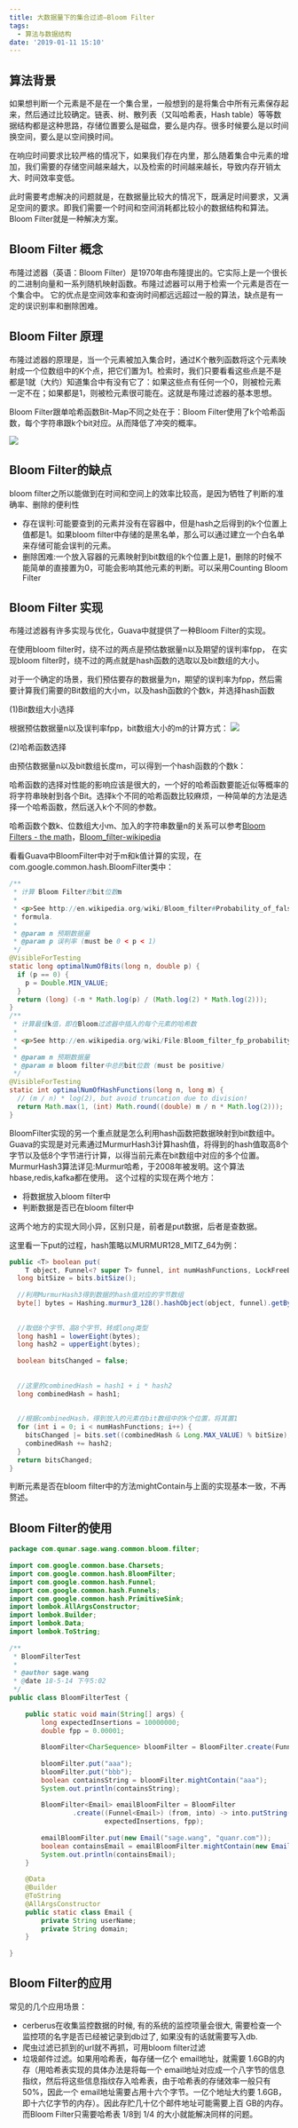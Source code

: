 ```yaml
---
title: 大数据量下的集合过滤—Bloom Filter
tags:
  - 算法与数据结构
date: '2019-01-11 15:10'
---
```

<meta name="referrer" content="no-referrer" />

## 算法背景

如果想判断一个元素是不是在一个集合里，一般想到的是将集合中所有元素保存起来，然后通过比较确定。链表、树、散列表（又叫哈希表，Hash table）等等数据结构都是这种思路，存储位置要么是磁盘，要么是内存。很多时候要么是以时间换空间，要么是以空间换时间。

在响应时间要求比较严格的情况下，如果我们存在内里，那么随着集合中元素的增加，我们需要的存储空间越来越大，以及检索的时间越来越长，导致内存开销太大、时间效率变低。

此时需要考虑解决的问题就是，在数据量比较大的情况下，既满足时间要求，又满足空间的要求。即我们需要一个时间和空间消耗都比较小的数据结构和算法。Bloom Filter就是一种解决方案。

 

## Bloom Filter 概念

布隆过滤器（英语：Bloom Filter）是1970年由布隆提出的。它实际上是一个很长的二进制向量和一系列随机映射函数。布隆过滤器可以用于检索一个元素是否在一个集合中。
它的优点是空间效率和查询时间都远远超过一般的算法，缺点是有一定的误识别率和删除困难。

## Bloom Filter 原理
 
布隆过滤器的原理是，当一个元素被加入集合时，通过K个散列函数将这个元素映射成一个位数组中的K个点，把它们置为1。检索时，我们只要看看这些点是不是都是1就（大约）知道集合中有没有它了：如果这些点有任何一个0，则被检元素一定不在；如果都是1，则被检元素很可能在。这就是布隆过滤器的基本思想。

Bloom Filter跟单哈希函数Bit-Map不同之处在于：Bloom Filter使用了k个哈希函数，每个字符串跟k个bit对应。从而降低了冲突的概率。

![](https://images2018.cnblogs.com/blog/740591/201806/740591-20180623183045586-692673875.jpg)

## Bloom Filter的缺点
 

bloom filter之所以能做到在时间和空间上的效率比较高，是因为牺牲了判断的准确率、删除的便利性

- 存在误判:可能要查到的元素并没有在容器中，但是hash之后得到的k个位置上值都是1。如果bloom filter中存储的是黑名单，那么可以通过建立一个白名单来存储可能会误判的元素。
- 删除困难:一个放入容器的元素映射到bit数组的k个位置上是1，删除的时候不能简单的直接置为0，可能会影响其他元素的判断。可以采用Counting Bloom Filter

## Bloom Filter 实现
布隆过滤器有许多实现与优化，Guava中就提供了一种Bloom Filter的实现。

在使用bloom filter时，绕不过的两点是预估数据量n以及期望的误判率fpp，
在实现bloom filter时，绕不过的两点就是hash函数的选取以及bit数组的大小。

对于一个确定的场景，我们预估要存的数据量为n，期望的误判率为fpp，然后需要计算我们需要的Bit数组的大小m，以及hash函数的个数k，并选择hash函数

(1)Bit数组大小选择 

根据预估数据量n以及误判率fpp，bit数组大小的m的计算方式：
![](https://images2018.cnblogs.com/blog/740591/201806/740591-20180623183107851-1156064550.png)

(2)哈希函数选择

由预估数据量n以及bit数组长度m，可以得到一个hash函数的个数k：

哈希函数的选择对性能的影响应该是很大的，一个好的哈希函数要能近似等概率的将字符串映射到各个Bit。选择k个不同的哈希函数比较麻烦，一种简单的方法是选择一个哈希函数，然后送入k个不同的参数。

哈希函数个数k、位数组大小m、加入的字符串数量n的关系可以参考[Bloom Filters - the math](http://pages.cs.wisc.edu/~cao/papers/summary-cache/node8.html)，[Bloom_filter-wikipedia](https://en.wikipedia.org/wiki/Bloom_filter)

看看Guava中BloomFilter中对于m和k值计算的实现，在com.google.common.hash.BloomFilter类中：

```java
/**
 * 计算 Bloom Filter的bit位数m
 *
 * <p>See http://en.wikipedia.org/wiki/Bloom_filter#Probability_of_false_positives for the
 * formula.
 *
 * @param n 预期数据量
 * @param p 误判率 (must be 0 < p < 1)
 */ 
@VisibleForTesting 
static long optimalNumOfBits(long n, double p) { 
  if (p == 0) { 
    p = Double.MIN_VALUE; 
  } 
  return (long) (-n * Math.log(p) / (Math.log(2) * Math.log(2))); 
} 
/**
 * 计算最佳k值，即在Bloom过滤器中插入的每个元素的哈希数
 *
 * <p>See http://en.wikipedia.org/wiki/File:Bloom_filter_fp_probability.svg for the formula.
 *
 * @param n 预期数据量
 * @param m bloom filter中总的bit位数 (must be positive)
 */ 
@VisibleForTesting 
static int optimalNumOfHashFunctions(long n, long m) { 
  // (m / n) * log(2), but avoid truncation due to division! 
  return Math.max(1, (int) Math.round((double) m / n * Math.log(2))); 
} 
```

BloomFilter实现的另一个重点就是怎么利用hash函数把数据映射到bit数组中。Guava的实现是对元素通过MurmurHash3计算hash值，将得到的hash值取高8个字节以及低8个字节进行计算，以得当前元素在bit数组中对应的多个位置。MurmurHash3算法详见:Murmur哈希，于2008年被发明。这个算法hbase,redis,kafka都在使用。
这个过程的实现在两个地方：
- 将数据放入bloom filter中
- 判断数据是否已在bloom filter中

这两个地方的实现大同小异，区别只是，前者是put数据，后者是查数据。

这里看一下put的过程，hash策略以MURMUR128_MITZ_64为例：

```java
public <T> boolean put( 
    T object, Funnel<? super T> funnel, int numHashFunctions, LockFreeBitArray bits) { 
  long bitSize = bits.bitSize(); 
    
  //利用MurmurHash3得到数据的hash值对应的字节数组 
  byte[] bytes = Hashing.murmur3_128().hashObject(object, funnel).getBytesInternal(); 
    
    
  //取低8个字节、高8个字节，转成long类型 
  long hash1 = lowerEight(bytes); 
  long hash2 = upperEight(bytes); 
    
  boolean bitsChanged = false; 
    
    
  //这里的combinedHash = hash1 + i * hash2 
  long combinedHash = hash1; 
    
    
  //根据combinedHash，得到放入的元素在bit数组中的k个位置，将其置1 
  for (int i = 0; i < numHashFunctions; i++) { 
    bitsChanged |= bits.set((combinedHash & Long.MAX_VALUE) % bitSize); 
    combinedHash += hash2; 
  } 
  return bitsChanged; 
} 
```

判断元素是否在bloom filter中的方法mightContain与上面的实现基本一致，不再赘述。

## Bloom Filter的使用

```java
package com.qunar.sage.wang.common.bloom.filter; 
    
import com.google.common.base.Charsets; 
import com.google.common.hash.BloomFilter; 
import com.google.common.hash.Funnel; 
import com.google.common.hash.Funnels; 
import com.google.common.hash.PrimitiveSink; 
import lombok.AllArgsConstructor; 
import lombok.Builder; 
import lombok.Data; 
import lombok.ToString; 
    
/**
 * BloomFilterTest
 *
 * @author sage.wang
 * @date 18-5-14 下午5:02
 */ 
public class BloomFilterTest { 
        
    public static void main(String[] args) { 
        long expectedInsertions = 10000000; 
        double fpp = 0.00001; 
    
        BloomFilter<CharSequence> bloomFilter = BloomFilter.create(Funnels.stringFunnel(Charsets.UTF_8), expectedInsertions, fpp); 
    
        bloomFilter.put("aaa"); 
        bloomFilter.put("bbb"); 
        boolean containsString = bloomFilter.mightContain("aaa"); 
        System.out.println(containsString); 
    
        BloomFilter<Email> emailBloomFilter = BloomFilter 
                .create((Funnel<Email>) (from, into) -> into.putString(from.getDomain(), Charsets.UTF_8), 
                        expectedInsertions, fpp); 
    
        emailBloomFilter.put(new Email("sage.wang", "quanr.com")); 
        boolean containsEmail = emailBloomFilter.mightContain(new Email("sage.wangaaa", "quanr.com")); 
        System.out.println(containsEmail); 
    } 
    
    @Data 
    @Builder 
    @ToString 
    @AllArgsConstructor 
    public static class Email { 
        private String userName; 
        private String domain; 
    } 
    
} 
```

## Bloom Filter的应用
 

常见的几个应用场景：
- cerberus在收集监控数据的时候, 有的系统的监控项量会很大, 需要检查一个监控项的名字是否已经被记录到db过了, 如果没有的话就需要写入db.
- 爬虫过滤已抓到的url就不再抓，可用bloom filter过滤
- 垃圾邮件过滤。如果用哈希表，每存储一亿个 email地址，就需要 1.6GB的内存（用哈希表实现的具体办法是将每一个 email地址对应成一个八字节的信息指纹，然后将这些信息指纹存入哈希表，由于哈希表的存储效率一般只有 50%，因此一个 email地址需要占用十六个字节。一亿个地址大约要 1.6GB，即十六亿字节的内存）。因此存贮几十亿个邮件地址可能需要上百 GB的内存。而Bloom Filter只需要哈希表 1/8到 1/4 的大小就能解决同样的问题。